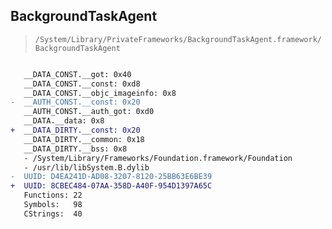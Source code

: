 ## BackgroundTaskAgent

> `/System/Library/PrivateFrameworks/BackgroundTaskAgent.framework/BackgroundTaskAgent`

```diff

   __DATA_CONST.__got: 0x40
   __DATA_CONST.__const: 0xd8
   __DATA_CONST.__objc_imageinfo: 0x8
-  __AUTH_CONST.__const: 0x20
   __AUTH_CONST.__auth_got: 0xd0
   __DATA.__data: 0x8
+  __DATA_DIRTY.__const: 0x20
   __DATA_DIRTY.__common: 0x18
   __DATA_DIRTY.__bss: 0x8
   - /System/Library/Frameworks/Foundation.framework/Foundation
   - /usr/lib/libSystem.B.dylib
-  UUID: D4EA241D-AD08-3207-8120-25BB63E6BE39
+  UUID: 8CBEC484-07AA-358D-A40F-954D1397A65C
   Functions: 22
   Symbols:   98
   CStrings:  40

```
